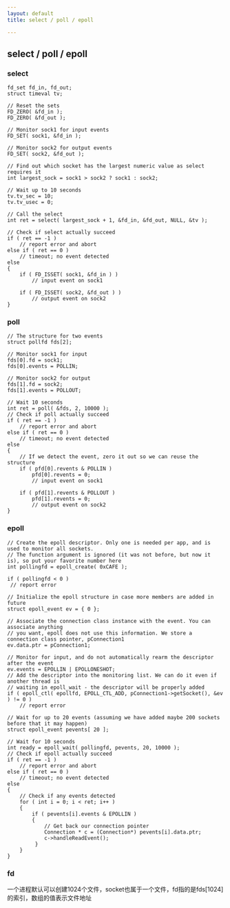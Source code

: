```yaml
---
layout: default
title: select / poll / epoll

---
```

## select / poll / epoll

### select
	fd_set fd_in, fd_out;
	struct timeval tv;
	 
	// Reset the sets
	FD_ZERO( &fd_in );
	FD_ZERO( &fd_out );
	 
	// Monitor sock1 for input events
	FD_SET( sock1, &fd_in );
	 
	// Monitor sock2 for output events
	FD_SET( sock2, &fd_out );
	 
	// Find out which socket has the largest numeric value as select requires it
	int largest_sock = sock1 > sock2 ? sock1 : sock2;
	 
	// Wait up to 10 seconds
	tv.tv_sec = 10;
	tv.tv_usec = 0;
	 
	// Call the select
	int ret = select( largest_sock + 1, &fd_in, &fd_out, NULL, &tv );
	 
	// Check if select actually succeed
	if ( ret == -1 )
	    // report error and abort
	else if ( ret == 0 )
	    // timeout; no event detected
	else
	{
	    if ( FD_ISSET( sock1, &fd_in ) )
	        // input event on sock1
	 
	    if ( FD_ISSET( sock2, &fd_out ) )
	        // output event on sock2
	}

### poll

	// The structure for two events
	struct pollfd fds[2];
	 
	// Monitor sock1 for input
	fds[0].fd = sock1;
	fds[0].events = POLLIN;
	 
	// Monitor sock2 for output
	fds[1].fd = sock2;
	fds[1].events = POLLOUT;
	 
	// Wait 10 seconds
	int ret = poll( &fds, 2, 10000 );
	// Check if poll actually succeed
	if ( ret == -1 )
	    // report error and abort
	else if ( ret == 0 )
	    // timeout; no event detected
	else
	{
	    // If we detect the event, zero it out so we can reuse the structure
	    if ( pfd[0].revents & POLLIN )
	        pfd[0].revents = 0;
	        // input event on sock1
	
	    if ( pfd[1].revents & POLLOUT )
	        pfd[1].revents = 0;
	        // output event on sock2
	}

### epoll

	// Create the epoll descriptor. Only one is needed per app, and is used to monitor all sockets.
	// The function argument is ignored (it was not before, but now it is), so put your favorite number here
	int pollingfd = epoll_create( 0xCAFE ); 
	
	if ( pollingfd < 0 )
	 // report error
	
	// Initialize the epoll structure in case more members are added in future
	struct epoll_event ev = { 0 };
	
	// Associate the connection class instance with the event. You can associate anything
	// you want, epoll does not use this information. We store a connection class pointer, pConnection1
	ev.data.ptr = pConnection1;
	
	// Monitor for input, and do not automatically rearm the descriptor after the event
	ev.events = EPOLLIN | EPOLLONESHOT;
	// Add the descriptor into the monitoring list. We can do it even if another thread is 
	// waiting in epoll_wait - the descriptor will be properly added
	if ( epoll_ctl( epollfd, EPOLL_CTL_ADD, pConnection1->getSocket(), &ev ) != 0 )
	    // report error
	
	// Wait for up to 20 events (assuming we have added maybe 200 sockets before that it may happen)
	struct epoll_event pevents[ 20 ];
	
	// Wait for 10 seconds
	int ready = epoll_wait( pollingfd, pevents, 20, 10000 );
	// Check if epoll actually succeed
	if ( ret == -1 )
	    // report error and abort
	else if ( ret == 0 )
	    // timeout; no event detected
	else
	{
	    // Check if any events detected
	    for ( int i = 0; i < ret; i++ )
	    {
	        if ( pevents[i].events & EPOLLIN )
	        {
	            // Get back our connection pointer
	            Connection * c = (Connection*) pevents[i].data.ptr;
	            c->handleReadEvent();
	         }
	    }
	}


### fd

一个进程默认可以创建1024个文件，socket也属于一个文件，fd指的是fds[1024]的索引，数组的值表示文件地址